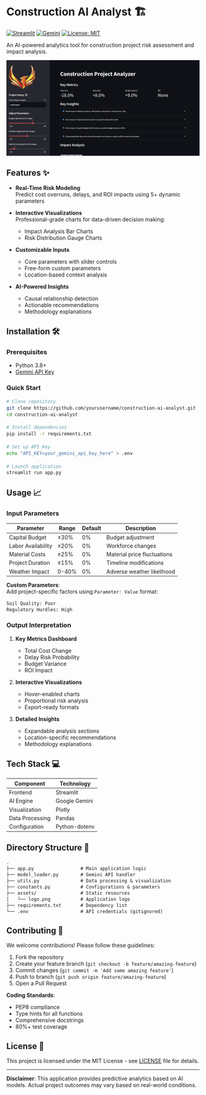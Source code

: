 # Construction AI Analyst 🏗️

[![Streamlit](https://img.shields.io/badge/Streamlit-FF4B4B?style=for-the-badge&logo=Streamlit&logoColor=white)](https://streamlit.io/)
[![Gemini](https://img.shields.io/badge/Google%20Gemini-4285F4?style=for-the-badge&logo=google&logoColor=white)](https://ai.google.dev/)
[![License: MIT](https://img.shields.io/badge/License-MIT-yellow.svg?style=for-the-badge)](https://opensource.org/licenses/MIT)

An AI-powered analytics tool for construction project risk assessment and impact analysis.

![App Screenshot](assets/screenshot.png) <!-- Add actual screenshot later -->

## Features ✨

- **Real-Time Risk Modeling**  
  Predict cost overruns, delays, and ROI impacts using 5+ dynamic parameters

- **Interactive Visualizations**  
  Professional-grade charts for data-driven decision making:
  - Impact Analysis Bar Charts
  - Risk Distribution Gauge Charts

- **Customizable Inputs**  
  - Core parameters with slider controls
  - Free-form custom parameters
  - Location-based context analysis

- **AI-Powered Insights**  
  - Causal relationship detection
  - Actionable recommendations
  - Methodology explanations

## Installation 🛠️

### Prerequisites
- Python 3.8+
- [Gemini API Key](https://ai.google.dev/)

### Quick Start
```bash
# Clone repository
git clone https://github.com/yourusername/construction-ai-analyst.git
cd construction-ai-analyst

# Install dependencies
pip install -r requirements.txt

# Set up API key
echo "API_KEY=your_gemini_api_key_here" > .env

# Launch application
streamlit run app.py
```

## Usage 📈

### Input Parameters
| Parameter | Range | Default | Description |
|-----------|-------|---------|-------------|
| Capital Budget | ±30% | 0% | Budget adjustment |
| Labor Availability | ±20% | 0% | Workforce changes |
| Material Costs | ±25% | 0% | Material price fluctuations |
| Project Duration | ±15% | 0% | Timeline modifications |
| Weather Impact | 0-40% | 0% | Adverse weather likelihood |

**Custom Parameters**:  
Add project-specific factors using `Parameter: Value` format:
```
Soil Quality: Poor
Regulatory Hurdles: High
```

### Output Interpretation
1. **Key Metrics Dashboard**  
   - Total Cost Change
   - Delay Risk Probability
   - Budget Variance
   - ROI Impact

2. **Interactive Visualizations**  
   - Hover-enabled charts
   - Proportional risk analysis
   - Export-ready formats

3. **Detailed Insights**  
   - Expandable analysis sections
   - Location-specific recommendations
   - Methodology explanations

## Tech Stack 💻

| Component | Technology |
|-----------|------------|
| Frontend | Streamlit |
| AI Engine | Google Gemini |
| Visualization | Plotly |
| Data Processing | Pandas |
| Configuration | Python-dotenv |

## Directory Structure 📂
```
.
├── app.py                 # Main application logic
├── model_loader.py        # Gemini API handler
├── utils.py               # Data processing & visualization
├── constants.py           # Configurations & parameters
├── assets/                # Static resources
│   └── logo.png           # Application logo
├── requirements.txt       # Dependency list
└── .env                   # API credentials (gitignored)
```

## Contributing 🤝
We welcome contributions! Please follow these guidelines:
1. Fork the repository
2. Create your feature branch (`git checkout -b feature/amazing-feature`)
3. Commit changes (`git commit -m 'Add some amazing feature'`)
4. Push to branch (`git push origin feature/amazing-feature`)
5. Open a Pull Request

**Coding Standards**:
- PEP8 compliance
- Type hints for all functions
- Comprehensive docstrings
- 80%+ test coverage

## License 📄
This project is licensed under the MIT License - see [LICENSE](LICENSE) file for details.

---

**Disclaimer**: This application provides predictive analytics based on AI models. Actual project outcomes may vary based on real-world conditions.
